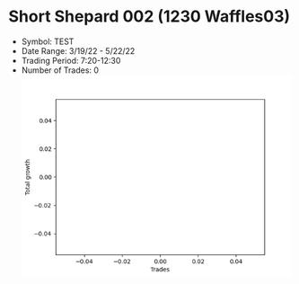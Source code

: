 # Short Shepard 002 (1230 Waffles03) 
- Symbol: TEST
- Date Range: 3/19/22 - 5/22/22
- Trading Period: 7:20-12:30
- Number of Trades: 0
![Plot](ShortShepard002(1230Waffles03)TEST.png)



































